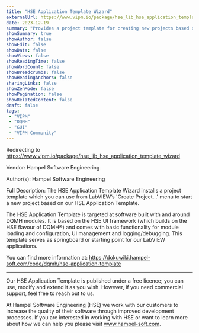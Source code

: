 ```yaml
---
title: "HSE Application Template Wizard"
externalUrl: https://www.vipm.io/package/hse_lib_hse_application_template_wizard
date: 2023-12-19
summary: "Provides a project template for creating new projects based on the HSE Application Template"
showSummary: true
showAuthor: false
showEdit: false
showData: false
showViews: false
showReadingTime: false
showWordCount: false
showBreadcrumbs: false
showHeadingAnchors: false
sharingLinks: false
showZenMode: false
showPagination: false
showRelatedContent: false
draft: false
tags:
 - "VIPM"
 - "DQMH"
 - "GUI"
 - "VIPM Community"
---
```


Redirecting to https://www.vipm.io/package/hse_lib_hse_application_template_wizard

Vendor: Hampel Software Engineering

Author(s): Hampel Software Engineering
 
Full Description:
The HSE Application Template Wizard installs a project template which you can use from LabVIEW’s 'Create Project…' menu to start a new project based on our HSE Application Template.

The HSE Application Template is targeted at software built with and around DQMH modules. It is based on the HSE UI framework (which builds on the HSE flavour of DQMH®) and comes with basic functionality for module loading and configuration, UI management and logging/debugging. This template serves as springboard or starting point for our LabVIEW applications.

You can find more information at: https://dokuwiki.hampel-soft.com/code/dqmh/hse-application-template

----------

Our HSE Application Template is published under a free licence; you can use, modify and extend it as you wish. However, if you need commercial support, feel free to reach out to us. 

At Hampel Software Engineering (HSE) we work with our customers to increase the quality of their software through improved development processes. If you are interested in working with HSE or want to learn more about how we can help you please visit www.hampel-soft.com.